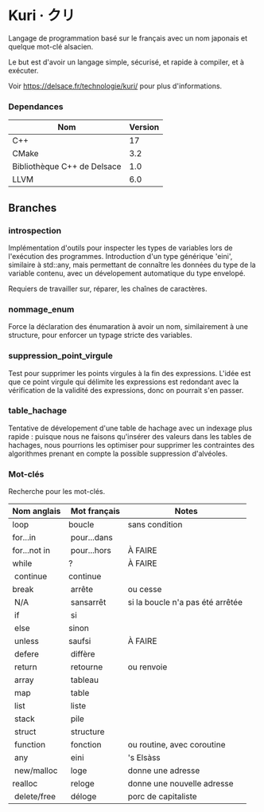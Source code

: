 Kuri · クリ
==========

Langage de programmation basé sur le français avec un nom japonais et quelque mot-clé alsacien.

Le but est d'avoir un langage simple, sécurisé, et rapide à compiler, et à exécuter.

Voir https://delsace.fr/technologie/kuri/ pour plus d'informations.

### Dependances

| Nom                         | Version |
|-----------------------------|---------|
| C++                         | 17      |
| CMake                       | 3.2     |
| Bibliothèque C++ de Delsace | 1.0     |
| LLVM                        | 6.0     |

Branches
--------

### introspection

Implémentation d'outils pour inspecter les types de variables lors de l'exécution des programmes. Introduction d'un type générique 'eini', similaire à std::any, mais permettant de connaître les données du type de la variable contenu, avec un dévelopement automatique du type envelopé.

Requiers de travailler sur, réparer, les chaînes de caractères.

### nommage_enum

Force la déclaration des énumaration à avoir un nom, similairement à une structure, pour enforcer un typage stricte des variables.

### suppression_point_virgule

Test pour supprimer les points virgules à la fin des expressions. L'idée est que ce point virgule qui délimite les expressions est redondant avec la vérification de la validité des expressions, donc on pourrait s'en passer.

### table_hachage

Tentative de dévelopement d'une table de hachage avec un indexage plus rapide : puisque nous ne faisons qu'insérer des valeurs dans les tables de hachages, nous pourrions les optimiser pour supprimer les contraintes des algorithmes prenant en compte la possible suppression d'alvéoles.


### Mot-clés

Recherche pour les mot-clés.

| Nom anglais  | Mot français | Notes                            |
|--------------|--------------|----------------------------------|
| loop         | boucle       | sans condition                   |
| for...in     | pour...dans  |                                  |
| for...not in | pour...hors  | À FAIRE                          |
| while        | ?            | À FAIRE                          |
| continue     | continue     |                                  |
| break        | arrête       | ou cesse                         |
| N/A          | sansarrêt    | si la boucle n'a pas été arrêtée |
| if           | si           |                                  |
| else         | sinon        |                                  |
| unless       | saufsi       | À FAIRE                          |
| defere       | diffère      |                                  |
| return       | retourne     | ou renvoie                       |
| array        | tableau      |                                  |
| map          | table        |                                  |
| list         | liste        |                                  |
| stack        | pile         |                                  |
| struct       | structure    |                                  |
| function     | fonction     | ou routine, avec coroutine       |
| any          | eini         | 's Elsàss                        |
| new/malloc   | loge         | donne une adresse                |
| realloc      | reloge       | donne une nouvelle adresse       |
| delete/free  | déloge       | porc de capitaliste              |

